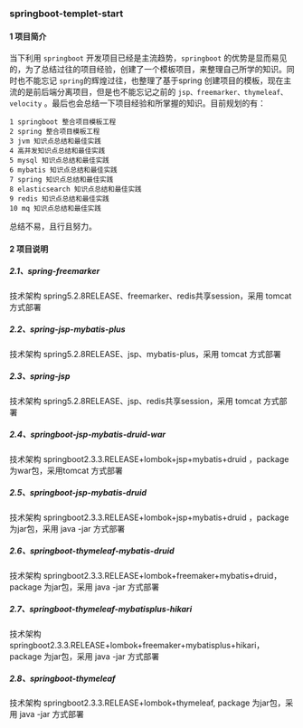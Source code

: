 ### springboot-templet-start

#### 1 项目简介

当下利用 `springboot` 开发项目已经是主流趋势，`springboot` 的优势是显而易见的，为了总结过往的项目经验，创建了一个模板项目，来整理自己所学的知识。同时也不能忘记 `spring`的辉煌过往，也整理了基于spring 创建项目的模板，现在主流的是前后端分离项目，但是也不能忘记之前的 `jsp、freemarker、thymeleaf、velocity` 。最后也会总结一下项目经验和所掌握的知识。目前规划的有：

```
1 springboot 整合项目模板工程
2 spring 整合项目模板工程
3 jvm 知识点总结和最佳实践
4 高并发知识点总结和最佳实践
5 mysql 知识点总结和最佳实践
6 mybatis 知识点总结和最佳实践
7 spring 知识点总结和最佳实践
8 elasticsearch 知识点总结和最佳实践
9 redis 知识点总结和最佳实践
10 mq 知识点总结和最佳实践
```

总结不易，且行且努力。

#### 2 项目说明

##### 2.1、spring-freemarker
技术架构 spring5.2.8RELEASE、freemarker、redis共享session，采用 tomcat 方式部署

##### 2.2、spring-jsp-mybatis-plus

技术架构 spring5.2.8RELEASE、jsp、mybatis-plus，采用 tomcat 方式部署

##### 2.3、spring-jsp

技术架构 spring5.2.8RELEASE、jsp、redis共享session，采用 tomcat 方式部署

##### 2.4、springboot-jsp-mybatis-druid-war

技术架构 springboot2.3.3.RELEASE+lombok+jsp+mybatis+druid ，package 为war包，采用tomcat 方式部署

##### 2.5、springboot-jsp-mybatis-druid

技术架构 springboot2.3.3.RELEASE+lombok+jsp+mybatis+druid ，package 为jar包，采用 java -jar 方式部署

##### 2.6、springboot-thymeleaf-mybatis-druid

技术架构 springboot2.3.3.RELEASE+lombok+freemaker+mybatis+druid，package 为jar包，采用 java -jar 方式部署

##### 2.7、springboot-thymeleaf-mybatisplus-hikari

技术架构 springboot2.3.3.RELEASE+lombok+freemaker+mybatisplus+hikari，package 为jar包，采用 java -jar 方式部署

##### 2.8、springboot-thymeleaf

技术架构 springboot2.3.3.RELEASE+lombok+thymeleaf, package 为jar包，采用 java -jar 方式部署




